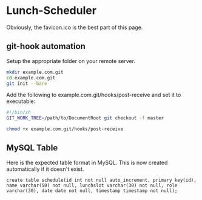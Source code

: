 Lunch-Scheduler
===============

Obviously, the favicon.ico is the best part of this page.

## git-hook automation

Setup the appropriate folder on your remote server.

```bash
mkdir example.com.git
cd example.com.git
git init --bare
```

Add the following to example.com.git/hooks/post-receive and set it to executable:

```sh
#!/bin/sh
GIT_WORK_TREE=/path/to/DocumentRoot git checkout -f master
```

```bash
chmod +x example.com.git/hooks/post-receive
```

## MySQL Table

Here is the expected table format in MySQL. This is now created automatically if it doesn't exist.

```mysql
create table schedule(id int not null auto_increment, primary key(id), name varchar(50) not null, lunchslot varchar(30) not null, role varchar(30), date date not null, timestamp timestamp not null);
```
